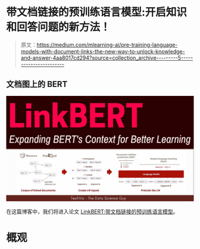 # 带文档链接的预训练语言模型:开启知识和回答问题的新方法！

> 原文：<https://medium.com/mlearning-ai/pre-training-language-models-with-document-links-the-new-way-to-unlock-knowledge-and-answer-4aa8017cd294?source=collection_archive---------5----------------------->

## 文档图上的 BERT

![](img/12f0dad9ecd2ae8fbcc5e0177e3ef0cd.png)

在这篇博客中，我们将进入论文 [LinkBERT:带文档链接的预训练语言模型](https://arxiv.org/pdf/2203.15827.pdf)。

# 概观